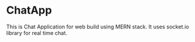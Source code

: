 # ChatApp
This is Chat Application for web build using MERN stack. It uses socket.io library for real time chat.
